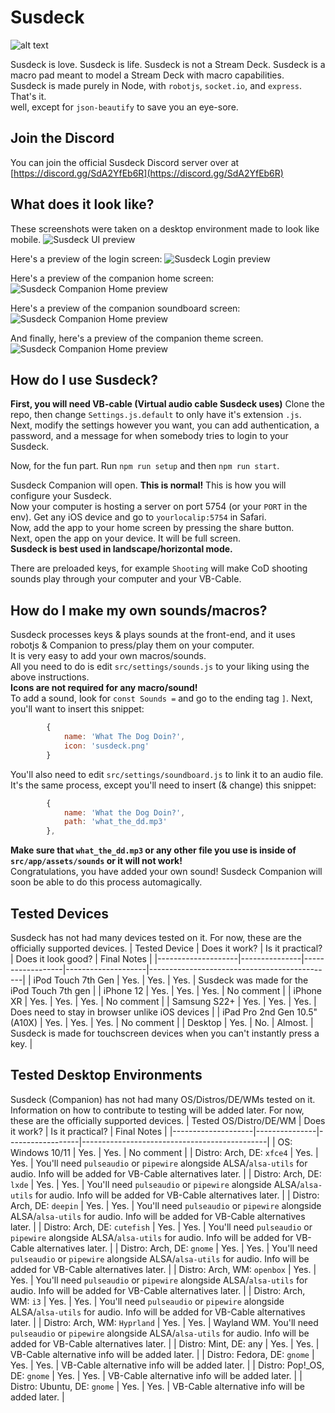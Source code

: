 # Susdeck

![alt text](https://github.com/susdeck/susdeck/blob/master/src/app/assets/icons/susdeck.png?raw=true)

Susdeck is love. Susdeck is life. Susdeck is not a Stream Deck.
Susdeck is a macro pad meant to model a Stream Deck with macro capabilities.  
Susdeck is made purely in Node, with `robotjs`, `socket.io`, and `express`. That's it.  
well, except for `json-beautify` to save you an eye-sore.

## Join the Discord

You can join the official Susdeck Discord server over at [https://discord.gg/SdA2YfEb6R](https://discord.gg/SdA2YfEb6R)

## What does it look like?

These screenshots were taken on a desktop environment made to look like mobile.
![Susdeck UI preview](https://github.com/susdeck/susdeck/blob/master/demo/preview.png?raw=true)

Here's a preview of the login screen:
![Susdeck Login preview](https://github.com/susdeck/susdeck/blob/master/demo/login.png?raw=true)

Here's a preview of the companion home screen:
![Susdeck Companion Home preview](https://github.com/susdeck/susdeck/blob/master/demo/c-home.png?raw=true)

Here's a preview of the companion soundboard screen:
![Susdeck Companion Home preview](https://github.com/susdeck/susdeck/blob/master/demo/c-sounds.png?raw=true)

And finally, here's a preview of the companion theme screen.
![Susdeck Companion Home preview](https://github.com/susdeck/susdeck/blob/master/demo/c-themes.png?raw=true)

## How do I use Susdeck?

**First, you will need VB-cable (Virtual audio cable Susdeck uses)**
Clone the repo, then change `Settings.js.default` to only have it's extension `.js`.  
Next, modify the settings however you want, you can add authentication, a password, and a message for when somebody tries to login to your Susdeck.  

Now, for the fun part. Run `npm run setup` and then `npm run start`.  

Susdeck Companion will open. **This is normal!** This is how you will configure your Susdeck.  
Now your computer is hosting a server on port 5754 (or your `PORT` in the env). Get any iOS device and go to `yourlocalip:5754` in Safari.  
Now, add the app to your home screen by pressing the share button.  
Next, open the app on your device. It will be full screen.  
**Susdeck is best used in landscape/horizontal mode.**

There are preloaded keys, for example `Shooting` will make CoD shooting sounds play through your computer and your VB-Cable.

## How do I make my own sounds/macros?

Susdeck processes keys & plays sounds at the front-end, and it uses robotjs & Companion to press/play them on your computer.  
It is very easy to add your own macros/sounds.  
All you need to do is edit `src/settings/sounds.js` to your liking using the above instructions.  
**Icons are not required for any macro/sound!**  
To add a sound, look for `const Sounds =` and go to the ending tag `]`. Next, you'll want to insert this snippet:

```js
        {
            name: 'What The Dog Doin?',
            icon: 'susdeck.png'
        }
```

You'll also need to edit `src/settings/soundboard.js` to link it to an audio file. It's the same process, except you'll need to insert (& change) this snippet:

```js
        { 
            name: 'What the Dog Doin?', 
            path: 'what_the_dd.mp3' 
        },
```

**Make sure that `what_the_dd.mp3` or any other file you use is inside of `src/app/assets/sounds` or it will not work!**  
Congratulations, you have added your own sound! Susdeck Companion will soon be able to do this process automagically.

## Tested Devices

Susdeck has not had many devices tested on it. For now, these are the officially supported devices.
| Tested Device      | Does it work? | Is it practical? | Does it look good? | Final Notes                                  |
|--------------------|---------------|------------------|--------------------|----------------------------------------------|
| iPod Touch 7th Gen | Yes.          | Yes.             | Yes.               | Susdeck was made for the iPod Touch 7th gen  |
| iPhone 12          | Yes.          | Yes.             | Yes.           | No comment |
| iPhone XR          | Yes.          | Yes.             | Yes.           | No comment |
| Samsung S22+         | Yes.          | Yes.             | Yes.           | Does need to stay in browser unlike iOS devices |
| iPad Pro 2nd Gen 10.5" (A10X)          | Yes.          | Yes.             | Yes.           | No comment |
| Desktop         | Yes.          | No.             | Almost.           | Susdeck is made for touchscreen devices when you can't instantly press a key. |

## Tested Desktop Environments

Susdeck (Companion) has not had many OS/Distros/DE/WMs tested on it. Information on how to contribute to testing will be added later. For now, these are the officially supported devices.
| Tested OS/Distro/DE/WM      | Does it work? | Is it practical? | Final Notes                                  |
|--------------------|---------------|------------------|----------------------------------------------|
| OS: Windows 10/11 | Yes.          | Yes.             | No comment  |
| Distro: Arch, DE: `xfce4`          | Yes.          | Yes.             | You'll need `pulseaudio` or `pipewire` alongside ALSA/`alsa-utils` for audio. Info will be added for VB-Cable alternatives later. |
| Distro: Arch, DE: `lxde`          | Yes.          | Yes.             | You'll need `pulseaudio` or `pipewire` alongside ALSA/`alsa-utils` for audio. Info will be added for VB-Cable alternatives later. |
| Distro: Arch, DE: `deepin`          | Yes.          | Yes.             | You'll need `pulseaudio` or `pipewire` alongside ALSA/`alsa-utils` for audio. Info will be added for VB-Cable alternatives later. |
| Distro: Arch, DE: `cutefish`          | Yes.          | Yes.             | You'll need `pulseaudio` or `pipewire` alongside ALSA/`alsa-utils` for audio. Info will be added for VB-Cable alternatives later. |
| Distro: Arch, DE: `gnome`          | Yes.          | Yes.             | You'll need `pulseaudio` or `pipewire` alongside ALSA/`alsa-utils` for audio. Info will be added for VB-Cable alternatives later. |
| Distro: Arch, WM: `openbox`          | Yes.          | Yes.             | You'll need `pulseaudio` or `pipewire` alongside ALSA/`alsa-utils` for audio. Info will be added for VB-Cable alternatives later. |
| Distro: Arch, WM: `i3`          | Yes.          | Yes.             | You'll need `pulseaudio` or `pipewire` alongside ALSA/`alsa-utils` for audio. Info will be added for VB-Cable alternatives later. |
| Distro: Arch, WM: `Hyprland`          | Yes.          | Yes.             | Wayland WM. You'll need `pulseaudio` or `pipewire` alongside ALSA/`alsa-utils` for audio. Info will be added for VB-Cable alternatives later. |
| Distro: Mint, DE: any         | Yes.          | Yes.             | VB-Cable alternative info will be added later. |
| Distro: Fedora, DE: `gnome`        | Yes.          | Yes.             | VB-Cable alternative info will be added later. |
| Distro: Pop!_OS, DE: `gnome`        | Yes.          | Yes.             | VB-Cable alternative info will be added later. |
| Distro: Ubuntu, DE: `gnome`        | Yes.          | Yes.             | VB-Cable alternative info will be added later. |
